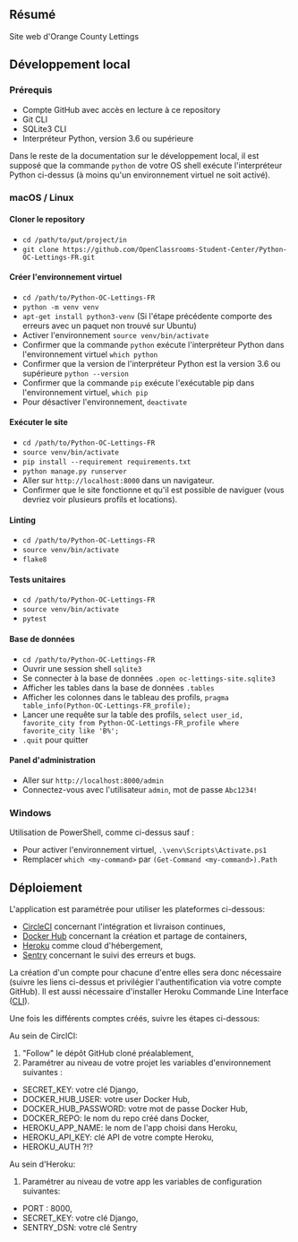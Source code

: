 ## Résumé

Site web d'Orange County Lettings

## Développement local

### Prérequis

- Compte GitHub avec accès en lecture à ce repository
- Git CLI
- SQLite3 CLI
- Interpréteur Python, version 3.6 ou supérieure

Dans le reste de la documentation sur le développement local, il est supposé que la commande `python` de votre OS shell exécute l'interpréteur Python ci-dessus (à moins qu'un environnement virtuel ne soit activé).

### macOS / Linux

#### Cloner le repository

- `cd /path/to/put/project/in`
- `git clone https://github.com/OpenClassrooms-Student-Center/Python-OC-Lettings-FR.git`

#### Créer l'environnement virtuel

- `cd /path/to/Python-OC-Lettings-FR`
- `python -m venv venv`
- `apt-get install python3-venv` (Si l'étape précédente comporte des erreurs avec un paquet non trouvé sur Ubuntu)
- Activer l'environnement `source venv/bin/activate`
- Confirmer que la commande `python` exécute l'interpréteur Python dans l'environnement virtuel
`which python`
- Confirmer que la version de l'interpréteur Python est la version 3.6 ou supérieure `python --version`
- Confirmer que la commande `pip` exécute l'exécutable pip dans l'environnement virtuel, `which pip`
- Pour désactiver l'environnement, `deactivate`

#### Exécuter le site

- `cd /path/to/Python-OC-Lettings-FR`
- `source venv/bin/activate`
- `pip install --requirement requirements.txt`
- `python manage.py runserver`
- Aller sur `http://localhost:8000` dans un navigateur.
- Confirmer que le site fonctionne et qu'il est possible de naviguer (vous devriez voir plusieurs profils et locations).

#### Linting

- `cd /path/to/Python-OC-Lettings-FR`
- `source venv/bin/activate`
- `flake8`

#### Tests unitaires

- `cd /path/to/Python-OC-Lettings-FR`
- `source venv/bin/activate`
- `pytest`

#### Base de données

- `cd /path/to/Python-OC-Lettings-FR`
- Ouvrir une session shell `sqlite3`
- Se connecter à la base de données `.open oc-lettings-site.sqlite3`
- Afficher les tables dans la base de données `.tables`
- Afficher les colonnes dans le tableau des profils, `pragma table_info(Python-OC-Lettings-FR_profile);`
- Lancer une requête sur la table des profils, `select user_id, favorite_city from
  Python-OC-Lettings-FR_profile where favorite_city like 'B%';`
- `.quit` pour quitter

#### Panel d'administration

- Aller sur `http://localhost:8000/admin`
- Connectez-vous avec l'utilisateur `admin`, mot de passe `Abc1234!`

### Windows

Utilisation de PowerShell, comme ci-dessus sauf :

- Pour activer l'environnement virtuel, `.\venv\Scripts\Activate.ps1` 
- Remplacer `which <my-command>` par `(Get-Command <my-command>).Path`

## Déploiement

L'application est paramétrée pour utiliser les plateformes ci-dessous:

- [CircleCI](https://circleci.com/signup/) concernant l'intégration et livraison continues,
- [Docker Hub](https://hub.docker.com/signup) concernant la création et partage de containers,
- [Heroku](https://signup.heroku.com/php) comme cloud d'hébergement,
- [Sentry](https://sentry.io/signup/) concernant le suivi des erreurs et bugs.

La création d'un compte pour chacune d'entre elles sera donc nécessaire (suivre les liens ci-dessus et privilégier l'authentification via votre compte GitHub).
Il est aussi nécessaire d'installer Heroku Commande Line Interface ([CLI](https://devcenter.heroku.com/articles/getting-started-with-python#set-up)).

Une fois les différents comptes créés, suivre les étapes ci-dessous:

Au sein de CirclCI:
1. "Follow" le dépôt GitHub cloné préalablement,
2. Paramétrer au niveau de votre projet les variables d'environnement suivantes :
- SECRET_KEY: votre clé Django,
- DOCKER_HUB_USER: votre user Docker Hub,
- DOCKER_HUB_PASSWORD: votre mot de passe Docker Hub,
- DOCKER_REPO: le nom du repo créé dans Docker,
- HEROKU_APP_NAME: le nom de l'app choisi dans Heroku,
- HEROKU_API_KEY: clé API de votre compte Heroku,
- HEROKU_AUTH ?!?

Au sein d'Heroku:
1. Paramétrer au niveau de votre app les variables de configuration suivantes: 
- PORT : 8000,
- SECRET_KEY: votre clé Django,
- SENTRY_DSN: votre clé Sentry